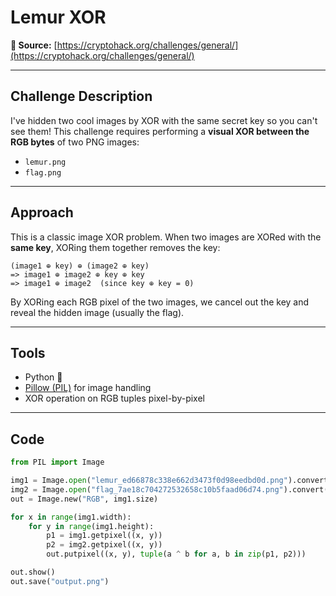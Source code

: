 
# Lemur XOR

**🔗 Source:** [https://cryptohack.org/challenges/general/](https://cryptohack.org/challenges/general/)

---

## Challenge Description

I've hidden two cool images by XOR with the same secret key so you can't see them!
This challenge requires performing a **visual XOR between the RGB bytes** of two PNG images:

* `lemur.png`
* `flag.png`

---

## Approach

This is a classic image XOR problem. When two images are XORed with the **same key**, XORing them together removes the key:

```
(image1 ⊕ key) ⊕ (image2 ⊕ key)  
=> image1 ⊕ image2 ⊕ key ⊕ key  
=> image1 ⊕ image2  (since key ⊕ key = 0)
```

By XORing each RGB pixel of the two images, we cancel out the key and reveal the hidden image (usually the flag).

---

## Tools

* Python 🐍
* [Pillow (PIL)](https://pypi.org/project/Pillow/) for image handling
* XOR operation on RGB tuples pixel-by-pixel

---

## Code

```python
from PIL import Image

img1 = Image.open("lemur_ed66878c338e662d3473f0d98eedbd0d.png").convert("RGB")
img2 = Image.open("flag_7ae18c704272532658c10b5faad06d74.png").convert("RGB")
out = Image.new("RGB", img1.size)

for x in range(img1.width):
    for y in range(img1.height):
        p1 = img1.getpixel((x, y))
        p2 = img2.getpixel((x, y))
        out.putpixel((x, y), tuple(a ^ b for a, b in zip(p1, p2)))

out.show()
out.save("output.png")
```

